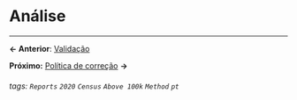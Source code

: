 # Análise

---

**← Anterior**: <a href="https://hackmd.io/@querido-diario/report-census-qd-2020-validation-pt" target="_self">Validação</a>

**Próximo:** <a href="https://hackmd.io/@querido-diario/report-census-qd-2020-rectification-pt" target="_self">Política de correção</a> **→**

###### tags: `Reports` `2020` `Census` `Above 100k` `Method` `pt`